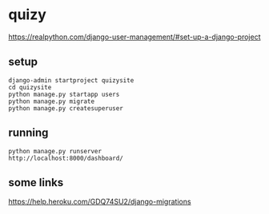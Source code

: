 # quizy

https://realpython.com/django-user-management/#set-up-a-django-project

## setup
```
django-admin startproject quizysite
cd quizysite
python manage.py startapp users
python manage.py migrate
python manage.py createsuperuser
```
## running
```
python manage.py runserver
http://localhost:8000/dashboard/
```

## some links
https://help.heroku.com/GDQ74SU2/django-migrations
